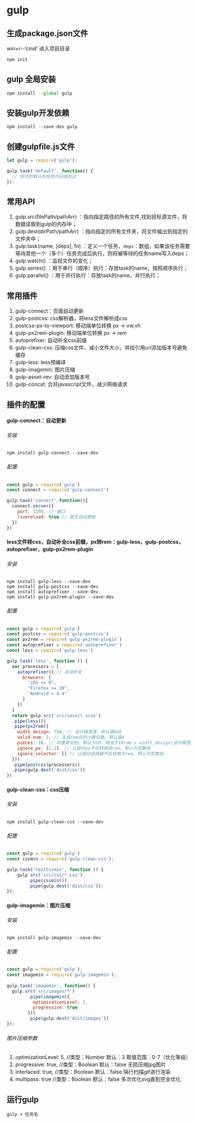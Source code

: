 # gulp

## 生成package.json文件
win+r--‘cmd’ 进入项目目录
```javascript
npm init
```
## gulp 全局安装
```javascript
npm install --global gulp
```
## 安装gulp开发依赖
```javascript
npm install --save-dev gulp
```

## 创建gulpfile.js文件
```javascript
let gulp = require('gulp');

gulp.task('default', function() {
  // 将你的默认的任务代码放在这
});
```

## 常用API
1. gulp.src(filePath/pathArr) ：指向指定路径的所有文件,找到目标源文件，将数据读取到gulp的内存中；
2. gulp.dest(dirPath/pathArr) ：指向指定的所有文件夹，将文件输出到指定的文件夹中；
3. gulp.task(name, [deps], fn) ：定义一个任务，`deps`：数组，如果该任务需要等待其他一个（多个）任务完成后执行，则将被等待的任务name写入deps；
4. gulp.watch() ：监视文件的变化；
5. gulp.series() ：用于串行（顺序）执行：存放task的name，按照顺序执行；
6. gulp.parallel() ：用于并行执行：存放task的name，并行执行；

## 常用插件
1. gulp-connect：页面自动更新
2. gulp-postcss: css解析器，将less文件解析成css
3. postcss-px-to-viewport: 移动端单位转换 px -> vw,vh
4. gulp-px2rem-plugin: 移动端单位转换 px -> rem
5. autoprefixer: 自动补全css前缀
6. gulp-clean-css: 压缩css文件，减小文件大小，并给引用url添加版本号避免缓存
7. gulp-less: less预编译
8. gulp-imagemin: 图片压缩
9. gulp-asset-rev: 自动添加版本号
10. gulp-concat: 合并javascript文件，减少网络请求

## 插件的配置

#### gulp-connect：自动更新
###### 安装
`npm install gulp-connect --save-dev`
###### 配置
```javascript
const gulp = require('gulp')
const connect = require('gulp-connect')

gulp.task('connect',function(){
  connect.server({
    port: 3200, // 端口
    livereload: true // 是否自动更新
  })
})
```
#### less文件转css，自动补全css前缀，px转rem：gulp-less，gulp-postcss，autoprefixer，gulp-px2rem-plugin
###### 安装
`npm install gulp-less --save-dev`<br />
`npm install gulp-postcss --save-dev`<br />
`npm install autoprefixer --save-dev`<br />
`npm install gulp-px2rem-plugin --save-dev`
###### 配置
```javascript
const gulp = require('gulp')
const postcss = require('gulp-postcss')
const px2rem = require('gulp-px2rem-plugin')
const autoprefixer = require('autoprefixer')
const less = require('gulp-less')

gulp.task('less', function () {
  var processors = [
    autoprefixer({ // 自动补全
      browsers: [
        "iOS >= 8",
        "Firefox >= 20",
        "Android > 4.4"
      ]
    })
  ]
  return gulp.src('src/sass/*.scss')
  .pipe(less())
  .pipe(px2rem({
    width_design: 750, // 设计稿宽度。默认值640
    valid_num: 2, // 生成rem后的小数位数。默认值4
    pieces: 10, // 将整屏切份。默认为10，相当于10rem = width_design(设计稿宽度)
    ignore_px: [1,2], // 让部分px不在转换成rem。默认为空数组
    ignore_selector: [] // 让部分选择器不在转换为rem。默认为空数组
  }))
  .pipe(postcss(processors))
  .pipe(gulp.dest('dist/css'))
})
```
#### gulp-clean-css：css压缩
###### 安装
`npm install gulp-clean-css --save-dev`
###### 配置
```javascript
const gulp = require('gulp')
const cssmin = require('gulp-clean-css');

gulp.task('testCssmin', function () {
    gulp.src('src/css/*.css')
        .pipe(cssmin())
        .pipe(gulp.dest('dist/css'));
});
```
#### gulp-imagemin：图片压缩
###### 安装
`npm install gulp-imagemin --save-dev`
###### 配置
```javascript
const gulp = require('gulp');
const imagemin = require('gulp-imagemin');
 
gulp.task('imagemin', function() {
  gulp.src('src/images/*')
        .pipe(imagemin({
          optimizationLevel: 2,
          progressive: true
        }))
        .pipe(gulp.dest('dist/images'))
});
```
###### 图片压缩参数
1. optimizationLevel: 5, //类型：Number  默认：3  取值范围：0-7（优化等级）
2. progressive: true, //类型：Boolean 默认：false 无损压缩jpg图片
3. interlaced: true, //类型：Boolean 默认：false 隔行扫描gif进行渲染
4. multipass: true //类型：Boolean 默认：false 多次优化svg直到完全优化

## 运行gulp
`gulp + 任务名`

